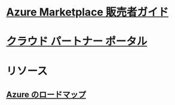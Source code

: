 

# [Azure Marketplace 販売者ガイド](./seller-guide/cloud-partner-portal-seller-guide.md)


# [クラウド パートナー ポータル](./cloud-partner-portal/cloud-partner-portal-what-is-the-cloud-partner-portal.md)


# リソース


## [Azure のロードマップ](https://azure.microsoft.com/roadmap/)
